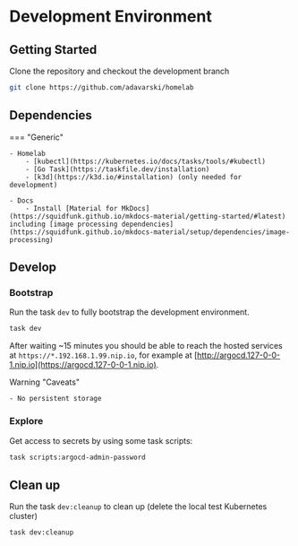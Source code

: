 # Development Environment

## Getting Started

Clone the repository and checkout the development branch

```sh
git clone https://github.com/adavarski/homelab
```

## Dependencies

=== "Generic"

    - Homelab
        - [kubectl](https://kubernetes.io/docs/tasks/tools/#kubectl)
        - [Go Task](https://taskfile.dev/installation)
        - [k3d](https://k3d.io/#installation) (only needed for development)

    - Docs
        - Install [Material for MkDocs](https://squidfunk.github.io/mkdocs-material/getting-started/#latest) including [image processing dependencies](https://squidfunk.github.io/mkdocs-material/setup/dependencies/image-processing)

## Develop

### Bootstrap

Run the task `dev` to fully bootstrap the development environment.

```bash
task dev
```

After waiting ~15 minutes you should be able to reach the hosted services at `https://*.192.168.1.99.nip.io`, for example at [http://argocd.127-0-0-1.nip.io](https://argocd.127-0-0-1.nip.io).

Warning "Caveats"

    - No persistent storage


### Explore

Get access to secrets by using some task scripts:

```bash
task scripts:argocd-admin-password
```

## Clean up

Run the task `dev:cleanup` to clean up (delete the local test Kubernetes cluster)

```bash
task dev:cleanup
```
